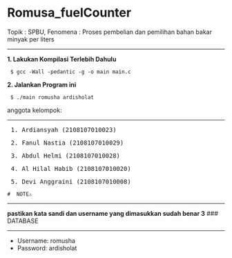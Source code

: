 # Romusa_fuelCounter
Topik : SPBU, Fenomena : Proses pembelian dan pemilihan bahan bakar minyak per liters
<hr>
<b>1. Lakukan Kompilasi Terlebih Dahulu </b> 
<pre><code> $ gcc -Wall -pedantic -g -o main main.c </code></pre>
<b>2. Jalankan Program ini </b>
<pre><code> $ ./main romusha ardisholat</code></pre

# anggota kelompok:
<hr> 
    <pre> 1. Ardiansyah (2108107010023)</pre>
    <pre> 2. Fanul Nastia (2108107010029)</pre>
    <pre> 3. Abdul Helmi (2108107010028)</pre>
    <pre> 4. Al Hilal Habib (2108107010020)</pre>
    <pre> 5. Devi Anggraini (2108107010008)</pre>

    #  NOTE⚠️
<hr>
<b> pastikan kata sandi dan username yang dimasukkan sudah benar 3</b>
### DATABASE
<hr>
<ul>
  <li>Username: romusha </li>
  <li>Password: ardisholat </li>
 </ul>
